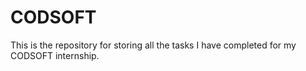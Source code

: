 # CODSOFT
This is the repository for storing all the tasks I have completed for my CODSOFT internship.
